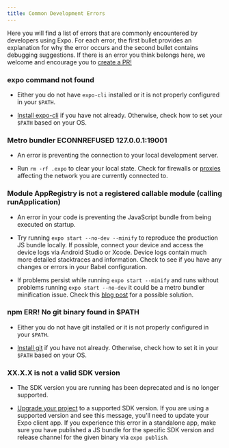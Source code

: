 ```yaml
---
title: Common Development Errors
---
```


Here you will find a list of errors that are commonly encountered by developers using Expo. For each error, the first bullet provides an explanation for why the error occurs and the second bullet contains debugging suggestions. If there is an error you think belongs here, we welcome and encourage you to [create a PR!](https://github.com/expo/expo/pulls)

### expo command not found

- Either you do not have `expo-cli` installed or it is not properly configured in your `$PATH`.

- [Install expo-cli](../../get-started/installation/) if you have not already. Otherwise, check how to set your `$PATH` based on your OS.

### Metro bundler ECONNREFUSED 127.0.0.1:19001

- An error is preventing the connection to your local development server.

- Run `rm -rf .expo` to clear your local state. Check for firewalls or [proxies](../../guides/troubleshooting-proxies/) affecting the network you are currently connected to.

### Module AppRegistry is not a registered callable module (calling runApplication)

- An error in your code is preventing the JavaScript bundle from being executed on startup.

- Try running `expo start --no-dev --minify` to reproduce the production JS bundle locally. If possible, connect your device and access the device logs via Android Studio or Xcode. Device logs contain much more detailed stacktraces and information. Check to see if you have any changes or errors in your Babel configuration.  

- If problems persist while running `expo start --minify` and runs without problems running `expo start --no-dev` it could be a metro bundler minification issue. Check this [blog post](https://forums.expo.io/t/change-minifierconfig-for-minify-uglify/36460/2) for a possible solution.

### npm ERR! No git binary found in $PATH

- Either you do not have git installed or it is not properly configured in your `$PATH`.

- [Install git](https://git-scm.com/book/en/v2/Getting-Started-Installing-Git) if you have not already. Otherwise, check how to set it in your `$PATH` based on your OS.

### XX.X.X is not a valid SDK version

- The SDK version you are running has been deprecated and is no longer supported. 

- [Upgrade your project](../../workflow/upgrading-expo-sdk-walkthrough/) to a supported SDK version. If you are using a supported version and see this message, you'll need to update your Expo client app. If you experience this error in a standalone app, make sure you have published a JS bundle for the specific SDK version and release channel for the given binary via `expo publish`.
